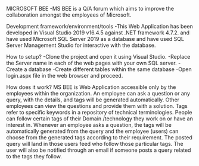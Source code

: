 MICROSOFT BEE
-MS BEE is a Q/A forum which aims to improve the collaboration amongst the employees of Microsoft. 

Development framework/environment/tools
-This Web Application has been developed in Visual Studio 2019 v16.4.5 against .NET framework 4.7.2. and have used Microsoft SQL Server 2019 as a database and have used SQL Server Management Studio for interactive with the database.

How to setup?
-Clone the project and open it using Visual Studio. 
-Replace the Server name in each of the web pages with your own SQL server.
-Create a database 
-Create different tables within the same database
-Open login.aspx file in the web browser and proceed. 

How does it work? 
MS BEE is Web Application accessible only by the employees within the organization.
An employee can ask a question or any query, with the details, and tags will be generated automatically. Other employees can view the questions and provide them with a solution.
Tags refer to specific keywords in a repository of technical terminologies. People can follow certain tags of their Domain /technology they work on or have an interest in.
Whenever an employee asks a question, the tags will be automatically generated from the query and the employee (users) can choose from the generated tags according to their requirement. The posted query will land in those users feed who follow those particular tags. The user will also be notified through an email if someone posts a query related to the tags they follow.


